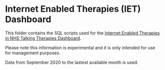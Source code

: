 # Internet Enabled Therapies (IET) Dashboard
This folder contains the SQL scripts used for the [Internet Enabled Therapies in NHS Talking Therapies Dashboard](https://future.nhs.uk/NHSTalkingTherapies/view?objectID=45837040).

Please note this information is experimental and it is only intended for use for management purposes.

Data from September 2020 to the lastest available month is used.
